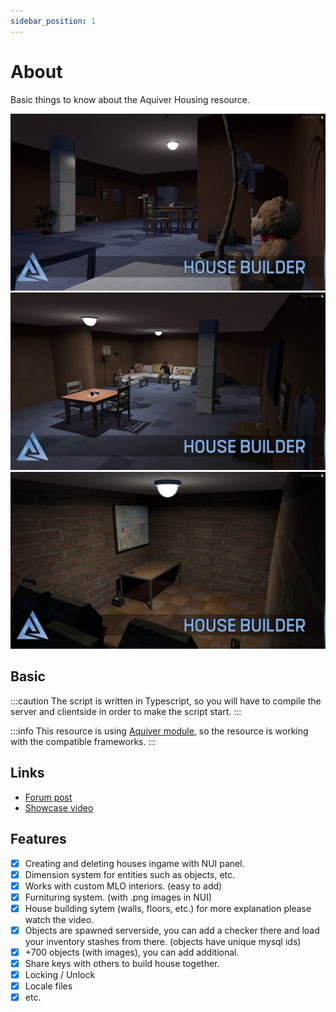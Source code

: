 ```yaml
---
sidebar_position: 1
---
```


# About

Basic things to know about the Aquiver Housing resource.

![](./images/1.png)
![](./images/2.png)
![](./images/3.png)

## Basic
:::caution
The script is written in Typescript, so you will have to compile the server and clientside in order to make the script start.
:::

:::info
This resource is using [Aquiver module](../../aquiver_module/about.md), so the resource is working with the compatible frameworks.
:::

## Links
- [Forum post](https://forum.cfx.re/t/sale-standalone-paid-cryptomarket-2-0-fixed/4775333)
- [Showcase video](https://youtu.be/CDF3J4obR_0)

## Features
- [x] Creating and deleting houses ingame with NUI panel.
- [x] Dimension system for entities such as objects, etc.
- [x] Works with custom MLO interiors. (easy to add)
- [x] Furnituring system. (with .png images in NUI)
- [x] House building sytem (walls, floors, etc.) for more explanation please watch the video.
- [x] Objects are spawned serverside, you can add a checker there and load your inventory stashes from there. (objects have unique mysql ids)
- [x] +700 objects (with images), you can add additional.
- [x] Share keys with others to build house together.
- [x] Locking / Unlock
- [x] Locale files
- [x] etc.
